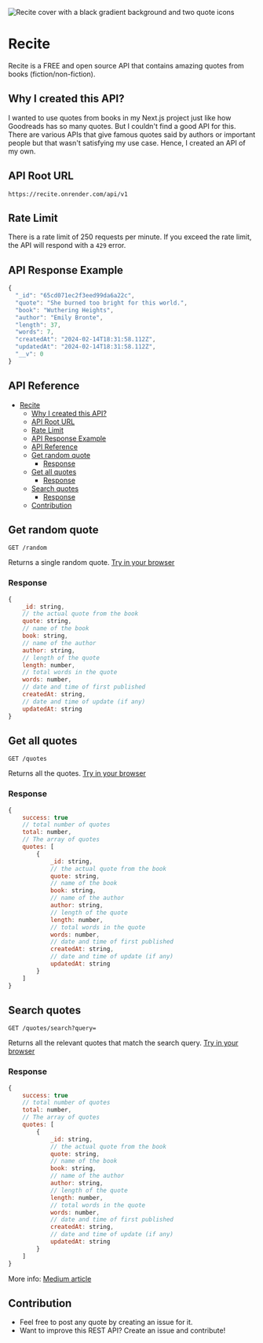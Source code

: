 ![Recite cover with a black gradient background and two quote icons](./images/recite-v1.png)

# Recite

Recite is a FREE and open source API that contains amazing quotes from books (fiction/non-fiction).

## Why I created this API?

I wanted to use quotes from books in my Next.js project just like how Goodreads has so many quotes. But I couldn't find a good API for this. There are various APIs that give famous quotes said by authors or important people but that wasn't satisfying my use case. Hence, I created an API of my own.

## API Root URL

```
https://recite.onrender.com/api/v1
```

## Rate Limit

There is a rate limit of 250 requests per minute. If you exceed the rate limit, the API will respond with a <code>429</code> error.

## API Response Example

```JavaScript
{
  "_id": "65cd071ec2f3eed99da6a22c",
  "quote": "She burned too bright for this world.",
  "book": "Wuthering Heights",
  "author": "Emily Bronte",
  "length": 37,
  "words": 7,
  "createdAt": "2024-02-14T18:31:58.112Z",
  "updatedAt": "2024-02-14T18:31:58.112Z",
  "__v": 0
}
```

## API Reference

- [Recite](#recite)
  - [Why I created this API?](#why-i-created-this-api)
  - [API Root URL](#api-root-url)
  - [Rate Limit](#rate-limit)
  - [API Response Example](#api-response-example)
  - [API Reference](#api-reference)
  - [Get random quote](#get-random-quote)
    - [Response](#response)
  - [Get all quotes](#get-all-quotes)
    - [Response](#response-1)
  - [Search quotes](#search-quotes)
    - [Response](#response-2)
  - [Contribution](#contribution)

## Get random quote

```
GET /random
```

Returns a single random quote.
[Try in your browser]([https://recite.onrender.com/api/v1/random)

### Response

```JavaScript
{
    _id: string,
    // the actual quote from the book
    quote: string,
    // name of the book
    book: string,
    // name of the author
    author: string,
    // length of the quote
    length: number,
    // total words in the quote
    words: number,
    // date and time of first published
    createdAt: string,
    // date and time of update (if any)
    updatedAt: string
}
```

## Get all quotes

```
GET /quotes
```

Returns all the quotes.
[Try in your browser](https://recite.onrender.com/api/v1/quotes)

### Response

```JavaScript
{
    success: true
    // total number of quotes
    total: number,
    // The array of quotes
    quotes: [
        {
            _id: string,
            // the actual quote from the book
            quote: string,
            // name of the book
            book: string,
            // name of the author
            author: string,
            // length of the quote
            length: number,
            // total words in the quote
            words: number,
            // date and time of first published
            createdAt: string,
            // date and time of update (if any)
            updatedAt: string
        }
    ]
}
```

## Search quotes

```
GET /quotes/search?query=
```

Returns all the relevant quotes that match the search query.
[Try in your browser](https://recite.onrender.com/api/v1/quotes/search?query=life)

### Response

```JavaScript
{
    success: true
    // total number of quotes
    total: number,
    // The array of quotes
    quotes: [
        {
            _id: string,
            // the actual quote from the book
            quote: string,
            // name of the book
            book: string,
            // name of the author
            author: string,
            // length of the quote
            length: number,
            // total words in the quote
            words: number,
            // date and time of first published
            createdAt: string,
            // date and time of update (if any)
            updatedAt: string
        }
    ]
}
```

More info: [Medium article](https://medium.com/@sumsourabh14/introducing-recite-a-free-api-for-book-quotes-138dca77f7da)

[def]: #recite

## Contribution

- Feel free to post any quote by creating an issue for it.
- Want to improve this REST API? Create an issue and contribute!
